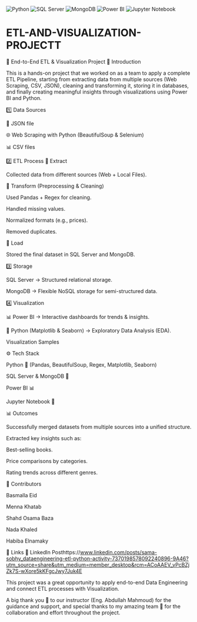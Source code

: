 ![Python](https://img.shields.io/badge/Python-3776AB?style=for-the-badge&logo=python&logoColor=white)
![SQL Server](https://img.shields.io/badge/SQL%20Server-CC2927?style=for-the-badge&logo=microsoftsqlserver&logoColor=white)
![MongoDB](https://img.shields.io/badge/MongoDB-47A248?style=for-the-badge&logo=mongodb&logoColor=white)
![Power BI](https://img.shields.io/badge/PowerBI-F2C811?style=for-the-badge&logo=powerbi&logoColor=black)
![Jupyter Notebook](https://img.shields.io/badge/Jupyter-F37626?style=for-the-badge&logo=jupyter&logoColor=white)


# ETL-AND-VISUALIZATION-PROJECTT
📘 End-to-End ETL & Visualization Project
🚀 Introduction

This is a hands-on project that we worked on as a team to apply a complete ETL Pipeline, starting from extracting data from multiple sources (Web Scraping, CSV, JSON), cleaning and transforming it, storing it in databases, and finally creating meaningful insights through visualizations using Power BI and Python.

1️⃣ Data Sources

📄 JSON file

🌐 Web Scraping with Python (BeautifulSoup & Selenium)

📊 CSV files

2️⃣ ETL Process
🔹 Extract

Collected data from different sources (Web + Local Files).

🔹 Transform (Preprocessing & Cleaning)

Used Pandas + Regex for cleaning.

Handled missing values.

Normalized formats (e.g., prices).

Removed duplicates.

🔹 Load

Stored the final dataset in SQL Server and MongoDB.

3️⃣ Storage

SQL Server → Structured relational storage.

MongoDB → Flexible NoSQL storage for semi-structured data.

4️⃣ Visualization

📊 Power BI → Interactive dashboards for trends & insights.

🐍 Python (Matplotlib & Seaborn) → Exploratory Data Analysis (EDA).

Visualization Samples




⚙️ Tech Stack

Python 🐍 (Pandas, BeautifulSoup, Regex, Matplotlib, Seaborn)

SQL Server & MongoDB 💾

Power BI 📊

Jupyter Notebook 📒

📊 Outcomes

Successfully merged datasets from multiple sources into a unified structure.

Extracted key insights such as:

Best-selling books.

Price comparisons by categories.

Rating trends across different genres.

👥 Contributors

Basmalla Eid

Menna Khatab

Shahd Osama Baza

Nada Khaled

Habiba Elnamaky

🔗 Links
💼 LinkedIn Posthttps://www.linkedin.com/posts/sama-sobhy_dataengineering-etl-python-activity-7370198578092240896-9A46?utm_source=share&utm_medium=member_desktop&rcm=ACoAAEV_vPcBZjZk7S-wXore5kKFgcJwy7Juk4E

This project was a great opportunity to apply end-to-end Data Engineering and connect ETL processes with Visualization.

A big thank you 🙏 to our instructor (Eng. Abdullah Mahmoud) for the guidance and support, and special thanks to my amazing team 💪 for the collaboration and effort throughout the project.
